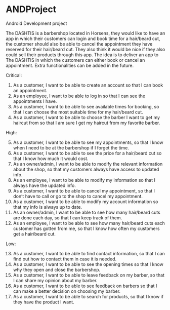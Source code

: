 # ANDProject
Android Development project

The DASHTIS is a barbershop located in Horsens, they would like to have an app in which their customers can login and book time for a hair/beard cut, the customer should also be able to cancel the appointment they have reserved for their hair/beard cut. They also think it would be nice if they also could sell their products through this app.
The idea is to deliver an app to The DASHTIS in which the customers can either book or cancel an appointment. Extra functionalities can be added in the future.

Critical:
1.	As a customer, I want to be able to create an account so that I can book an appointment.
2.	As an employee, I want to be able to log in so that I can see the appointments I have.
3.	As a customer, I want to be able to see available times for booking, so that I can choose the most suitable time for my hair/beard cut.
4.	As a customer, I want to be able to choose the barber I want to get my haircut from so that I am sure I get my haircut from my favorite barber.

High:

5.	As a customer, I want to be able to see my appointments, so that I know when I need to be at the barbershop if I forget the time.
6.	As a customer, I want to be able to see the price for a hair/beard cut so that I know how much it would cost.
7.	As an owner/admin, I want to be able to modify the relevant information about the shop, so that my customers always have access to updated info.
8.	As an employee, I want to be able to modify my information so that I always have the updated info.
9.	As a customer, I want to be able to cancel my appointment, so that I don’t have to call or go to the shop to cancel my appointment.
10.	As a customer, I want to be able to modify my account information so that my info is always up to date. 
11.	As an owner/admin, I want to be able to see how many hair/beard cuts are done each day, so that I can keep track of them.
12.	As an employee, I want to be able to see how many hair/beard cuts each customer has gotten from me, so that I know how often my customers get a hair/beard cut.

Low:

13.	As a customer, I want to be able to find contact information, so that I can find out how to contact them in case it is needed.
14.	As a customer, I want to be able to see the opening times so that I know why they open and close the barbershop. 
15.	As a customer, I want to be able to leave feedback on my barber, so that I can share my opinion about my barber.
16.	As a customer, I want to be able to see feedback on barbers so that I can make a better decision on choosing my barber.
17.	As a customer, I want to be able to search for products, so that I know if they have the product I want.
